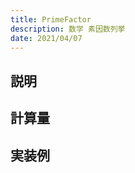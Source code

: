 ```yaml
---
title: PrimeFactor
description: 数学 素因数列挙
date: 2021/04/07
---
```


## 説明

## 計算量

## 実装例

```cpp import=/assets/Library/math/primefactor.cpp
```
